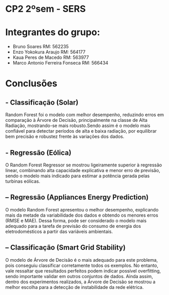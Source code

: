 # **CP2 2ºsem - SERS**

# **Integrantes do grupo:**
- Bruno Soares RM: 562235
- Enzo Yokokura Araujo RM: 564177
- Kaua Peres de Macedo RM: 563977
- Marco Antonio Ferreira Fonseca RM: 566434

# **Conclusões**
## - Classificação (Solar)
Random Forest foi o modelo com melhor desempenho, reduzindo erros em comparação à Árvore de Decisão, principalmente na classe de Alta Radiação, mostrando-se mais robusto.Sendo assim é o modelo mais confiável para detectar períodos de alta e baixa radiação, por equilibrar bem precisão e robustez frente às variações dos dados.

## - Regressão (Eólica)
O Random Forest Regressor se mostrou ligeiramente superior à regressão linear, combinando alta capacidade explicativa e menor erro de previsão, sendo o modelo mais indicado para estimar a potência gerada pelas turbinas eólicas.

## – Regressão (Appliances Energy Prediction)
O modelo Random Forest apresentou o melhor desempenho, explicando mais da metade da variabilidade dos dados e obtendo os menores erros (RMSE e MAE). Dessa forma, pode ser considerado o modelo mais adequado para a tarefa de previsão do consumo de energia dos eletrodomésticos a partir das variáveis ambientais.

## – Classificação (Smart Grid Stability)
O modelo de Árvore de Decisão é o mais adequado para este problema, pois conseguiu classificar corretamente todos os exemplos. No entanto, vale ressaltar que resultados perfeitos podem indicar possível overfitting, sendo importante validar em outros conjuntos de dados. Ainda assim, dentro dos experimentos realizados, a Árvore de Decisão se mostrou a melhor escolha para a detecção de instabilidade da rede elétrica.